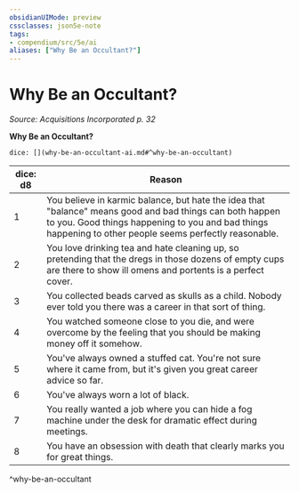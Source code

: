 ```yaml
---
obsidianUIMode: preview
cssclasses: json5e-note
tags:
- compendium/src/5e/ai
aliases: ["Why Be an Occultant?"]
---
```

# Why Be an Occultant?
*Source: Acquisitions Incorporated p. 32* 

**Why Be an Occultant?**

`dice: [](why-be-an-occultant-ai.md#^why-be-an-occultant)`

| dice: d8 | Reason |
|----------|--------|
| 1 | You believe in karmic balance, but hate the idea that "balance" means good and bad things can both happen to you. Good things happening to you and bad things happening to other people seems perfectly reasonable. |
| 2 | You love drinking tea and hate cleaning up, so pretending that the dregs in those dozens of empty cups are there to show ill omens and portents is a perfect cover. |
| 3 | You collected beads carved as skulls as a child. Nobody ever told you there was a career in that sort of thing. |
| 4 | You watched someone close to you die, and were overcome by the feeling that you should be making money off it somehow. |
| 5 | You've always owned a stuffed cat. You're not sure where it came from, but it's given you great career advice so far. |
| 6 | You've always worn a lot of black. |
| 7 | You really wanted a job where you can hide a fog machine under the desk for dramatic effect during meetings. |
| 8 | You have an obsession with death that clearly marks you for great things. |
^why-be-an-occultant